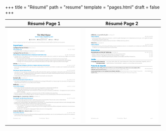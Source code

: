 +++
title = "Résumé"
path = "resume"
template = "pages.html"
draft = false
+++

| Résumé Page 1 | Résumé Page 2 |
|:---:|:---:|
| [![Résumé](https://raw.githubusercontent.com/tinhkyaw/tinhkyaw/main/resume/tinhkyaw-resume-1.png)](https://raw.githubusercontent.com/tinhkyaw/tinhkyaw/main/resume/tinhkyaw-resume.pdf)  | [![Résumé](https://raw.githubusercontent.com/tinhkyaw/tinhkyaw/main/resume/tinhkyaw-resume-2.png)](https://raw.githubusercontent.com/tinhkyaw/tinhkyaw/main/resume/tinhkyaw-resume.pdf) |

